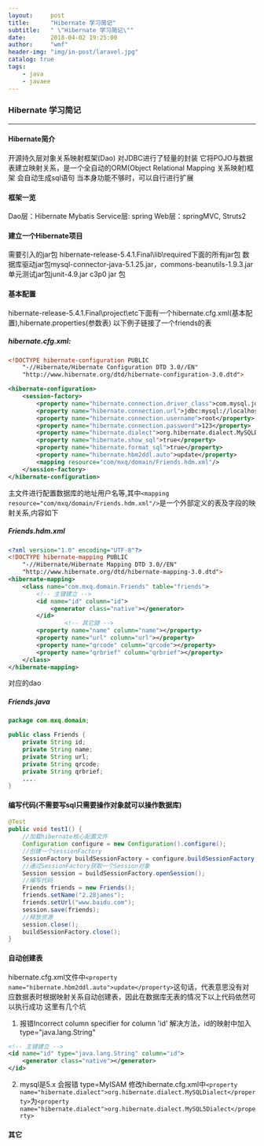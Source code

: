```yaml
---
layout:     post
title:      "Hibernate 学习简记"
subtitle:   " \"Hibernate 学习简记\""
date:       2018-04-02 19:25:00
author:     "wmf"
header-img: "img/in-post/laravel.jpg"
catalog: true
tags:
    - java
    - javaee
---
```

### Hibernate 学习简记
***
#### Hibernate简介
开源持久层对象关系映射框架(Dao)
对JDBC进行了轻量的封装
它将POJO与数据表建立映射关系，是一个全自动的ORM(Object Relational Mapping 关系映射)框架
会自动生成sql语句
当本身功能不够时，可以自行进行扩展
#### 框架一览
Dao层：Hibernate Mybatis
Service层: spring
Web层：springMVC, Struts2
#### 建立一个Hibernate项目
需要引入的jar包
hibernate-release-5.4.1.Final\lib\required下面的所有jar包
数据库驱动jar包mysql-connector-java-5.1.25.jar，commons-beanutils-1.9.3.jar
单元测试jar包junit-4.9.jar
c3p0 jar 包
#### 基本配置
hibernate-release-5.4.1.Final\project\etc下面有一个hibernate.cfg.xml(基本配置),hibernate.properties(参数表)
以下例子链接了一个friends的表
##### hibernate.cfg.xml:
```xml
<!DOCTYPE hibernate-configuration PUBLIC
	"-//Hibernate/Hibernate Configuration DTD 3.0//EN"
	"http://www.hibernate.org/dtd/hibernate-configuration-3.0.dtd">

<hibernate-configuration>
	<session-factory>
		<property name="hibernate.connection.driver_class">com.mysql.jdbc.Driver</property>
		<property name="hibernate.connection.url">jdbc:mysql://localhost:3306/erm</property>
		<property name="hibernate.connection.username">root</property>
		<property name="hibernate.connection.password">123</property>
		<property name="hibernate.dialect">org.hibernate.dialect.MySQLDialect</property>
		<property name="hibernate.show_sql">true</property>
		<property name="hibernate.format_sql">true</property>
		<property name="hibernate.hbm2ddl.auto">update</property>
		<mapping resource="com/mxq/domain/Friends.hdm.xml"/>
	</session-factory>
</hibernate-configuration>
```
主文件进行配置数据库的地址用户名等,其中```<mapping resource="com/mxq/domain/Friends.hdm.xml"/>```是一个外部定义的表及字段的映射关系,内容如下
##### Friends.hdm.xml
```xml
<?xml version="1.0" encoding="UTF-8"?>
<!DOCTYPE hibernate-mapping PUBLIC 
    "-//Hibernate/Hibernate Mapping DTD 3.0//EN"
    "http://www.hibernate.org/dtd/hibernate-mapping-3.0.dtd">
<hibernate-mapping>
	<class name="com.mxq.domain.Friends" table="friends">
		<!-- 主键建立 -->
		<id name="id" column="id">
			<generator class="native"></generator>
		</id>
                <!-- 其它键 -->
		<property name="name" column="name"></property>
		<property name="url" column="url"></property>
		<property name="qrcode" column="qrcode"></property>
		<property name="qrbrief" column="qrbrief"></property>
	</class>
</hibernate-mapping>
```
对应的dao
##### Friends.java
```java
package com.mxq.domain;

public class Friends {
	private String id;
	private String name;
	private String url;
	private String qrcode;
	private String qrbrief;
	....
}
```
#### 编写代码(不需要写sql只需要操作对象就可以操作数据库)
```java
@Test
public void test1() {
    //加载hibernate核心配置文件
    Configuration configure = new Configuration().configure();
    //创建一个sessionFactory
    SessionFactory buildSessionFactory = configure.buildSessionFactory();
    //通过SessionFactory获取一个Session对象
    Session session = buildSessionFactory.openSession();
    //编写代码
    Friends friends = new Friends();
    friends.setName("2.28james");
    friends.setUrl("www.baidu.com");
    session.save(friends);
    //释放资源
    session.close();
    buildSessionFactory.close();
}
```
#### 自动创建表
hibernate.cfg.xml文件中```<property name="hibernate.hbm2ddl.auto">update</property>```这句话，代表意思没有对应数据表时根据映射关系自动创建表，因此在数据库无表的情况下以上代码依然可以执行成功
这里有几个坑
1. 报错Incorrect column specifier for column 'id'
解决方法，id的映射中加入type="java.lang.String"
```xml
<!-- 主键建立 -->
<id name="id" type="java.lang.String" column="id">
    <generator class="native"></generator>
</id>
```
2. mysql是5.x 会报错 type=MyISAM
修改hibernate.cfg.xml中```<property name="hibernate.dialect">org.hibernate.dialect.MySQLDialect</property>```为```<property name="hibernate.dialect">org.hibernate.dialect.MySQL5Dialect</property>```
#### 其它


